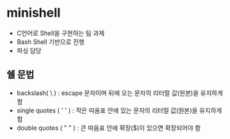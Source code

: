 # minishell

- C언어로 Shell을 구현하는 팀 과제
- Bash Shell 기반으로 진행
- 파싱 담당

## 쉘 문법

- backslash( \ ) : escape 문자이며 뒤에 오는 문자의 리터럴 값(원본)을 유지하게 함
- single quotes ( ' ' ) : 작은 따옴표 안에 있는 문자의 리터럴 값(원본)을 유지하게 함
- double quotes ( " " ) : 큰 따옴표 안에 확장($)이 있으면 확장되어야 함
